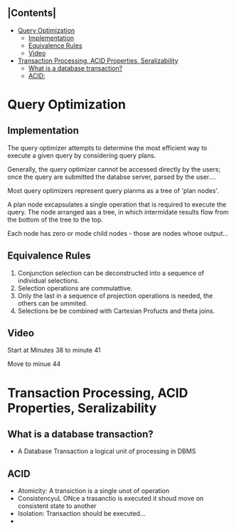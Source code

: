 |Contents|
----------
- [Query Optimization](#query-optimization)
  - [Implementation](#implementation)
  - [Equivalence Rules](#equivalence-rules)
  - [Video](#video)
- [Transaction Processing, ACID Properties, Seralizability](#transaction-processing-acid-properties-seralizability)
  - [What is a database transaction?](#what-is-a-database-transaction)
  - [ACID:](#acid)
# Query Optimization
## Implementation 
The query optimizer attempts to determine the most efficient way to execute a given query by considering query plans. 

Generally, the query optimizer cannot be accessed directly by the users; once the query are submitted the databse server, parsed by the user.... 

Most query optimizers represent query planms as a tree of 'plan nodes'. 

A plan node excapsulates a single operation that is required to execute the query.  The node arranged aas a tree, in which intermidate results flow from the bottom of the tree to the top. 

Each node has zero or mode child nodes - those are nodes whose output...


## Equivalence Rules
1. Conjunction selection can be deconstructed into a sequence of individual selections. 
2. Selection operations are commulattive. 
3. Only the last in a sequence of projection operations is needed, the others can be ommited. 
4. Selections be be combined with Cartesian Profucts and theta joins. 
   
## Video 
Start at Minutes 38 to minute 41

Move to minue 44 

# Transaction Processing, ACID Properties, Seralizability

## What is a database transaction?

- A Database Transaction a logical unit of processing in DBMS
## ACID
- Atomicity: A transiction is a single unot of operation 
- ConsistencyuL ONce a trasanctio  is executed it shoud move on consistent state to another
- Isolation: Transaction should be executed... 
- 




  






